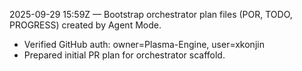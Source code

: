 2025-09-29 15:59Z — Bootstrap orchestrator plan files (POR, TODO, PROGRESS) created by Agent Mode.
- Verified GitHub auth: owner=Plasma-Engine, user=xkonjin
- Prepared initial PR plan for orchestrator scaffold.
